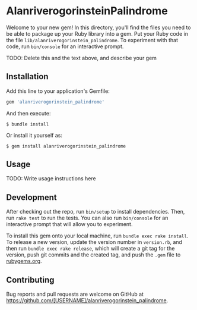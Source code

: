 # AlanriverogorinsteinPalindrome

Welcome to your new gem! In this directory, you'll find the files you need to be able to package up your Ruby library into a gem. Put your Ruby code in the file `lib/alanriverogorinstein_palindrome`. To experiment with that code, run `bin/console` for an interactive prompt.

TODO: Delete this and the text above, and describe your gem

## Installation

Add this line to your application's Gemfile:

```ruby
gem 'alanriverogorinstein_palindrome'
```

And then execute:

    $ bundle install

Or install it yourself as:

    $ gem install alanriverogorinstein_palindrome

## Usage

TODO: Write usage instructions here

## Development

After checking out the repo, run `bin/setup` to install dependencies. Then, run `rake test` to run the tests. You can also run `bin/console` for an interactive prompt that will allow you to experiment.

To install this gem onto your local machine, run `bundle exec rake install`. To release a new version, update the version number in `version.rb`, and then run `bundle exec rake release`, which will create a git tag for the version, push git commits and the created tag, and push the `.gem` file to [rubygems.org](https://rubygems.org).

## Contributing

Bug reports and pull requests are welcome on GitHub at https://github.com/[USERNAME]/alanriverogorinstein_palindrome.
